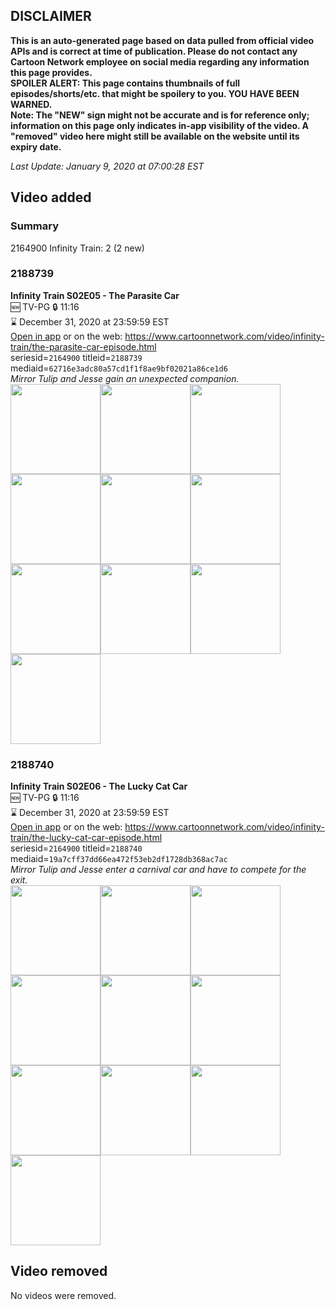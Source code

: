 ## DISCLAIMER
**This is an auto-generated page based on data pulled from official video APIs and is correct at time of publication. Please do not contact any Cartoon Network employee on social media regarding any information this page provides.**  
**SPOILER ALERT: This page contains thumbnails of full episodes/shorts/etc. that might be spoilery to you. YOU HAVE BEEN WARNED.**  
**Note: The "NEW" sign might not be accurate and is for reference only; information on this page only indicates in-app visibility of the video. A "removed" video here might still be available on the website until its expiry date.**  

_Last Update: January 9, 2020 at 07:00:28 EST_
## Video added
### Summary
2164900 Infinity Train: 2 (2 new)  
### 2188739
**Infinity Train S02E05 - The Parasite Car**  
🆕 TV-PG 🔒 11:16  
⌛ December 31, 2020 at 23:59:59 EST  
[Open in app](https://tinyurl.com/upvos3y) or on the web: https://www.cartoonnetwork.com/video/infinity-train/the-parasite-car-episode.html  
seriesid=`2164900` titleid=`2188739` mediaid=`62716e3adc80a57cd1f1f8ae9bf02021a86ce1d6`  
_Mirror Tulip and Jesse gain an unexpected companion._  
<a href="https://s3.amazonaws.com/cartoonorchestrator/2188739_001_1280x720.jpg"><img src="https://s3.amazonaws.com/cartoonorchestrator/2188739_001_640x360.jpg" height="144px" /></a><a href="https://s3.amazonaws.com/cartoonorchestrator/2188739_002_1280x720.jpg"><img src="https://s3.amazonaws.com/cartoonorchestrator/2188739_002_640x360.jpg" height="144px" /></a><a href="https://s3.amazonaws.com/cartoonorchestrator/2188739_003_1280x720.jpg"><img src="https://s3.amazonaws.com/cartoonorchestrator/2188739_003_640x360.jpg" height="144px" /></a><a href="https://s3.amazonaws.com/cartoonorchestrator/2188739_004_1280x720.jpg"><img src="https://s3.amazonaws.com/cartoonorchestrator/2188739_004_640x360.jpg" height="144px" /></a><a href="https://s3.amazonaws.com/cartoonorchestrator/2188739_005_1280x720.jpg"><img src="https://s3.amazonaws.com/cartoonorchestrator/2188739_005_640x360.jpg" height="144px" /></a><a href="https://s3.amazonaws.com/cartoonorchestrator/2188739_006_1280x720.jpg"><img src="https://s3.amazonaws.com/cartoonorchestrator/2188739_006_640x360.jpg" height="144px" /></a><a href="https://s3.amazonaws.com/cartoonorchestrator/2188739_007_1280x720.jpg"><img src="https://s3.amazonaws.com/cartoonorchestrator/2188739_007_640x360.jpg" height="144px" /></a><a href="https://s3.amazonaws.com/cartoonorchestrator/2188739_008_1280x720.jpg"><img src="https://s3.amazonaws.com/cartoonorchestrator/2188739_008_640x360.jpg" height="144px" /></a><a href="https://s3.amazonaws.com/cartoonorchestrator/2188739_009_1280x720.jpg"><img src="https://s3.amazonaws.com/cartoonorchestrator/2188739_009_640x360.jpg" height="144px" /></a><a href="https://s3.amazonaws.com/cartoonorchestrator/2188739_010_1280x720.jpg"><img src="https://s3.amazonaws.com/cartoonorchestrator/2188739_010_640x360.jpg" height="144px" /></a>
### 2188740
**Infinity Train S02E06 - The Lucky Cat Car**  
🆕 TV-PG 🔒 11:16  
⌛ December 31, 2020 at 23:59:59 EST  
[Open in app](https://tinyurl.com/u4hdaaq) or on the web: https://www.cartoonnetwork.com/video/infinity-train/the-lucky-cat-car-episode.html  
seriesid=`2164900` titleid=`2188740` mediaid=`19a7cff37dd66ea472f53eb2df1728db368ac7ac`  
_Mirror Tulip and Jesse enter a carnival car and have to compete for the exit._  
<a href="https://s3.amazonaws.com/cartoonorchestrator/2188740_001_1280x720.jpg"><img src="https://s3.amazonaws.com/cartoonorchestrator/2188740_001_640x360.jpg" height="144px" /></a><a href="https://s3.amazonaws.com/cartoonorchestrator/2188740_002_1280x720.jpg"><img src="https://s3.amazonaws.com/cartoonorchestrator/2188740_002_640x360.jpg" height="144px" /></a><a href="https://s3.amazonaws.com/cartoonorchestrator/2188740_003_1280x720.jpg"><img src="https://s3.amazonaws.com/cartoonorchestrator/2188740_003_640x360.jpg" height="144px" /></a><a href="https://s3.amazonaws.com/cartoonorchestrator/2188740_004_1280x720.jpg"><img src="https://s3.amazonaws.com/cartoonorchestrator/2188740_004_640x360.jpg" height="144px" /></a><a href="https://s3.amazonaws.com/cartoonorchestrator/2188740_005_1280x720.jpg"><img src="https://s3.amazonaws.com/cartoonorchestrator/2188740_005_640x360.jpg" height="144px" /></a><a href="https://s3.amazonaws.com/cartoonorchestrator/2188740_006_1280x720.jpg"><img src="https://s3.amazonaws.com/cartoonorchestrator/2188740_006_640x360.jpg" height="144px" /></a><a href="https://s3.amazonaws.com/cartoonorchestrator/2188740_007_1280x720.jpg"><img src="https://s3.amazonaws.com/cartoonorchestrator/2188740_007_640x360.jpg" height="144px" /></a><a href="https://s3.amazonaws.com/cartoonorchestrator/2188740_008_1280x720.jpg"><img src="https://s3.amazonaws.com/cartoonorchestrator/2188740_008_640x360.jpg" height="144px" /></a><a href="https://s3.amazonaws.com/cartoonorchestrator/2188740_009_1280x720.jpg"><img src="https://s3.amazonaws.com/cartoonorchestrator/2188740_009_640x360.jpg" height="144px" /></a><a href="https://s3.amazonaws.com/cartoonorchestrator/2188740_010_1280x720.jpg"><img src="https://s3.amazonaws.com/cartoonorchestrator/2188740_010_640x360.jpg" height="144px" /></a>
## Video removed
No videos were removed.  
